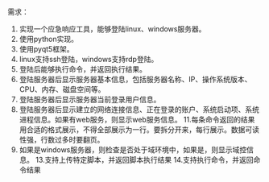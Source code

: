 需求：
1. 实现一个应急响应工具，能够登陆linux、windows服务器。
2. 使用python实现。
3. 使用pyqt5框架。
4. linux支持ssh登陆，windows支持rdp登陆。
5. 登陆后能够执行命令，并返回执行结果。
7. 登陆服务器后显示服务器基本信息，包括服务器名称、IP、操作系统版本、CPU、内存、磁盘空间等。
8. 登陆服务器后显示服务器当前登录用户信息。
9. 登陆服务器后显示建立的网络连接信息、正在登录的账户、系统启动项、系统进程信息。如果有web服务，则显示web服务信息。
11.每条命令返回的结果用合适的格式展示，不得全部展示为一行。要拆分开来，每行展示。数据可读性强，行数过多时要翻页。
12. 如果是windows服务器，则检查是否处于域环境中，如果是，则显示域控信息。
13.支持上传特定脚本，并返回脚本执行结果
14.支持执行命令，并返回命令结果






